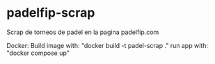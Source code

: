 # padelfip-scrap
Scrap de torneos de padel en la pagina padelfip.com

Docker:
Build image with: "docker build -t padel-scrap ."
run app with: "docker compose up"
